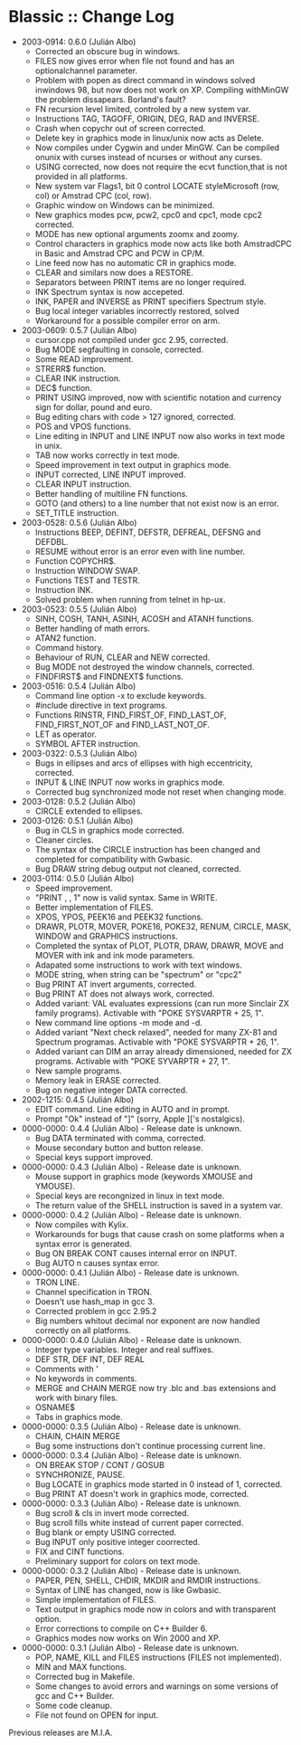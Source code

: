 # Blassic :: Change Log

* 2003-0914: 0.6.0 (Julián Albo)
	+ Corrected an obscure bug in windows.
	+ FILES now gives error when file not found and has an optionalchannel parameter.
	+ Problem with popen as direct command in windows solved inwindows 98, but now does not work on XP. Compiling withMinGW the problem dissapears. Borland's fault?
	+ FN recursion level limited, controled by a new system var.
	+ Instructions TAG, TAGOFF, ORIGIN, DEG, RAD and INVERSE.
	+ Crash when copychr out of screen corrected.
	+ Delete key in graphics mode in linux/unix now acts as Delete.
	+ Now compiles under Cygwin and under MinGW. Can be compiled onunix with curses instead of ncurses or without any curses.
	+ USING corrected, now does not require the ecvt function,that is not provided in all platforms.
	+ New system var Flags1, bit 0 control LOCATE styleMicrosoft (row, col) or Amstrad CPC (col, row).
	+ Graphic window on Windows can be minimized.
	+ New graphics modes pcw, pcw2, cpc0 and cpc1, mode cpc2 corrected.
	+ MODE has new optional arguments zoomx and zoomy.
	+ Control characters in graphics mode now acts like both AmstradCPC in Basic and Amstrad CPC and PCW in CP/M.
	+ Line feed now has no automatic CR in graphics mode.
	+ CLEAR and similars now does a RESTORE.
	+ Separators between PRINT items are no longer required.
	+ INK Spectrum syntax is now accepeted.
	+ INK, PAPER and INVERSE as PRINT specifiers Spectrum style.
	+ Bug local integer variables incorrectly restored, solved
	+ Workaround for a possible compiler error on arm.
* 2003-0609: 0.5.7 (Julián Albo)
	+ cursor.cpp not compiled under gcc 2.95, corrected.
	+ Bug MODE segfaulting in console, corrected.
	+ Some READ improvement.
	+ STRERR$ function.
	+ CLEAR INK instruction.
	+ DEC$ function.
	+ PRINT USING improved, now with scientific notation and currency sign for dollar, pound and euro.
	+ Bug editing chars with code > 127 ignored, corrected.
	+ POS and VPOS functions.
	+ Line editing in INPUT and LINE INPUT now also works in text mode in unix.
	+ TAB now works correctly in text mode.
	+ Speed improvement in text output in graphics mode.
	+ INPUT corrected, LINE INPUT improved.
	+ CLEAR INPUT instruction.
	+ Better handling of multiline FN functions.
	+ GOTO (and others) to a line number that not exist now is an error.
	+ SET_TITLE instruction.
* 2003-0528: 0.5.6 (Julián Albo)
	+ Instructions BEEP, DEFINT, DEFSTR, DEFREAL, DEFSNG and DEFDBL.
	+ RESUME without error is an error even with line number.
	+ Function COPYCHR$.
	+ Instruction WINDOW SWAP.
	+ Functions TEST and TESTR.
	+ Instruction INK.
	+ Solved problem when running from telnet in hp-ux.
* 2003-0523: 0.5.5 (Julián Albo)
	+ SINH, COSH, TANH, ASINH, ACOSH and ATANH functions.
	+ Better handling of math errors.
	+ ATAN2 function.
	+ Command history.
	+ Behaviour of RUN, CLEAR and NEW corrected.
	+ Bug MODE not destroyed the window channels, corrected.
	+ FINDFIRST$ and FINDNEXT$ functions.
* 2003-0516: 0.5.4 (Julián Albo)
	+ Command line option -x to exclude keywords.
	+ #include directive in text programs.
	+ Functions RINSTR, FIND_FIRST_OF, FIND_LAST_OF, FIND_FIRST_NOT_OF and FIND_LAST_NOT_OF.
	+ LET as operator.
	+ SYMBOL AFTER instruction.
* 2003-0322: 0.5.3 (Julián Albo)
	+ Bugs in ellipses and arcs of ellipses with high eccentricity, corrected.
	+ INPUT & LINE INPUT now works in graphics mode.
	+ Corrected bug synchronized mode not reset when changing mode.
* 2003-0128: 0.5.2 (Julián Albo)
	+ CIRCLE extended to ellipses.
* 2003-0126: 0.5.1 (Julián Albo)
	+ Bug in CLS in graphics mode corrected.
	+ Cleaner circles.
	+ The syntax of the CIRCLE instruction has been changed and completed for compatibility with Gwbasic.
	+ Bug DRAW string debug output not cleaned, corrected.
* 2003-0114: 0.5.0 (Julián Albo)
	+ Speed improvement.
	+ "PRINT , , 1" now is valid syntax. Same in WRITE.
	+ Better implementation of FILES.
	+ XPOS, YPOS, PEEK16 and PEEK32 functions.
	+ DRAWR, PLOTR, MOVER, POKE16, POKE32, RENUM, CIRCLE, MASK, WINDOW and GRAPHICS instructions.
	+ Completed the syntax of PLOT, PLOTR, DRAW, DRAWR, MOVE and MOVER with ink and ink mode parameters.
	+ Adapated some instructions to work with text windows.
	+ MODE string, when string can be "spectrum" or "cpc2"
	+ Bug PRINT AT invert arguments, corrected.
	+ Bug PRINT AT does not always work, corrected.
	+ Added variant: VAL evaluates expressions (can run more Sinclair ZX family programs). Activable with "POKE SYSVARPTR + 25, 1".
	+ New command line options -m mode and -d.
	+ Added variant "Next check relaxed", needed for many ZX-81 and Spectrum programas. Activable with "POKE SYSVARPTR + 26, 1".
	+ Added variant can DIM an array already dimensioned, needed for ZX programs. Activable with "POKE SYVARPTR + 27, 1".
	+ New sample programs.
	+ Memory leak in ERASE corrected.
	+ Bug on negative integer DATA corrected.
* 2002-1215: 0.4.5 (Julián Albo)
	+ EDIT command. Line editing in AUTO and in prompt.
	+ Prompt "Ok" instead of "]" (sorry, Apple ]['s nostalgics).
* 0000-0000: 0.4.4 (Julián Albo) - Release date is unknown.
	+ Bug DATA terminated with comma, corrected.
	+ Mouse secondary button and button release.
	+ Special keys support improved.
* 0000-0000: 0.4.3 (Julián Albo) - Release date is unknown.
	+ Mouse support in graphics mode (keywords XMOUSE and YMOUSE).
	+ Special keys are recongnized in linux in text mode.
	+ The return value of the SHELL instruction is saved in a system var.
* 0000-0000: 0.4.2 (Julián Albo) - Release date is unknown.
	+ Now compiles with Kylix.
	+ Workarounds for bugs that cause crash on some platforms when a syntax error is generated.
	+ Bug ON BREAK CONT causes internal error on INPUT.
	+ Bug AUTO n causes syntax error.
* 0000-0000: 0.4.1 (Julián Albo) - Release date is unknown.
	+ TRON LINE.
	+ Channel specification in TRON.
	+ Doesn't use hash_map in gcc 3.
	+ Corrected problem in gcc 2.95.2
	+ Big numbers whitout decimal nor exponent are now handled correctly on all platforms.
* 0000-0000: 0.4.0 (Julián Albo) - Release date is unknown.
	+ Integer type variables. Integer and real suffixes.
	+ DEF STR, DEF INT, DEF REAL
	+ Comments with '
	+ No keywords in comments.
	+ MERGE and CHAIN MERGE now try .blc and .bas extensions and work with binary files.
	+ OSNAME$
	+ Tabs in graphics mode.
* 0000-0000: 0.3.5 (Julián Albo) - Release date is unknown.
	+ CHAIN, CHAIN MERGE
	+ Bug some instructions don't continue processing current line.
* 0000-0000: 0.3.4 (Julián Albo) - Release date is unknown.
	+ ON BREAK STOP / CONT / GOSUB
	+ SYNCHRONIZE, PAUSE.
	+ Bug LOCATE in graphics mode started in 0 instead of 1, corrected.
	+ Bug PRINT AT doesn't work in graphics mode, corrected.
* 0000-0000: 0.3.3 (Julián Albo) - Release date is unknown.
	+ Bug scroll & cls in invert mode corrected.
	+ Bug scroll fills white instead of current paper corrected.
	+ Bug blank or empty USING corrected.
	+ Bug INPUT only positive integer coorrected.
	+ FIX and CINT functions.
	+ Preliminary support for colors on text mode.
* 0000-0000: 0.3.2 (Julián Albo) - Release date is unknown.
	+ PAPER, PEN, SHELL, CHDIR, MKDIR and RMDIR instructions.
	+ Syntax of LINE has changed, now is like Gwbasic.
	+ Simple implementation of FILES.
	+ Text output in graphics mode now in colors and with transparent option.
	+ Error corrections to compile on C++ Builder 6.
	+ Graphics modes now works on Win 2000 and XP.
* 0000-0000: 0.3.1 (Julián Albo) - Release date is unknown.
	+ POP, NAME, KILL and FILES instructions (FILES not implemented).
	+ MIN and MAX functions.
	+ Corrected bug in Makefile.
	+ Some changes to avoid errors and warnings on some versions of gcc and C++ Builder.
	+ Some code cleanup.
	+ File not found on OPEN for input.

Previous releases are M.I.A.
